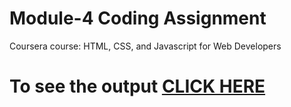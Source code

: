 

# Module-4 Coding Assignment

Coursera course: HTML, CSS, and Javascript for Web Developers

# To see the output [CLICK HERE](https://vikrant019.github.io/Coursera-HTML-CSS-and-JavaScript-for-Web-Developers/Assignments/Module%204/index.html)

